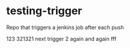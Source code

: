 # testing-trigger
Repo that triggers a jenkins job after each push

123
321321
next trigger 2
again and again
fff
